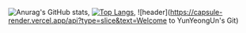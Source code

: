 ![Anurag's GitHub stats](https://github-readme-stats.vercel.app/api?username=YunYeongUn&show_icons=true&theme=tokyonight),
[![Top Langs](https://github-readme-stats.vercel.app/api/top-langs/?username=YunYeongUn&layout=compact)](https://github.com/anuraghazra/github-readme-stats),
![header](https://capsule-render.vercel.app/api?type=slice&text=Welcome to YunYeongUn's Git)
